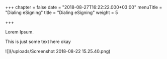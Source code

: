 +++
chapter = false
date = "2018-08-27T16:22:22.000+03:00"
menuTitle = "Dialing eSigning"
title = "Dialing eSigning"
weight = 5

+++


Lorem Ipsum.

This is just some text here okay

![](/uploads/Screenshot 2018-08-22 15.25.40.png)
